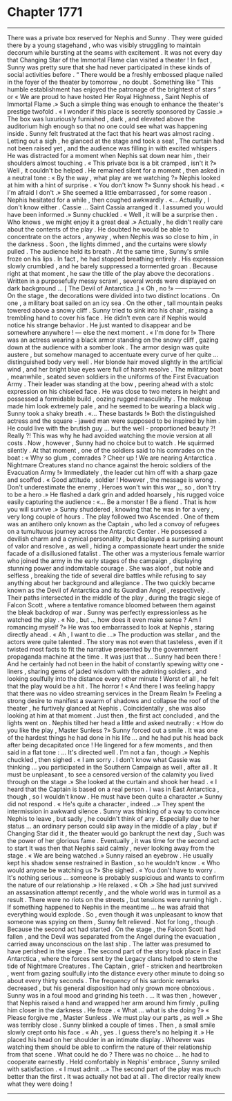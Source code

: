 
# Chapter 1771


---

There was a private box reserved for Nephis and Sunny . They were guided there by a young stagehand , who was visibly struggling to maintain decorum while bursting at the seams with excitement . It was not every day that Changing Star of the Immortal Flame clan visited a theater ! In fact , Sunny was pretty sure that she had never participated in these kinds of social activities before .
“ There would be a freshly embossed plaque nailed in the foyer of the theater by tomorrow , no doubt . Something like “ This humble establishment has enjoyed the patronage of the brightest of stars ” or « We are proud to have hosted Her Royal Highness , Saint Nephis of Immortal Flame .»
Such a simple thing was enough to enhance the theater's prestige twofold .
« I wonder if this place is secretly sponsored by Cassie .»
The box was luxuriously furnished , dark , and elevated above the auditorium high enough so that no one could see what was happening inside .
Sunny felt frustrated at the fact that his heart was almost racing .
Letting out a sigh , he glanced at the stage and took a seat , The curtain had not been raised yet , and the audience was filling in with excited whispers . He was distracted for a moment when Nephis sat down near him , their shoulders almost touching .
« This private box is a bit cramped , isn't it ?»
Well , it couldn't be helped .
He remained silent for a moment , then asked in a neutral tone :
« By the way , what play are we watching ?»
Nephis looked at him with a hint of surprise .
« You don't know ?»
Sunny shook his head .
« I'm afraid I don't .»
She seemed a little embarrassed , for some reason .
Nephis hesitated for a while , then coughed awkwardly .
«… Actually , I don't know either . Cassie … Saint Cassia arranged it . I assumed you would have been informed .»
Sunny chuckled .
« Well , it will be a surprise then . Who knows , we might enjoy it a great deal .»
Actually , he didn't really care about the contents of the play . He doubted he would be able to concentrate on the actors , anyway , when Nephis was so close to him , in the darkness .
Soon , the lights dimmed , and the curtains were slowly pulled . The audience held its breath .
At the same time , Sunny's smile froze on his lips .
In fact , he had stopped breathing entirely .
His expression slowly crumbled , and he barely suppressed a tormented groan .
Because right at that moment , he saw the title of the play above the decorations . Written in a purposefully messy scrawl , several words were displayed on dark background …
[ The Devil of Antarctica .]
« Oh , no !»
—— —— ——
On the stage , the decorations were divided into two distinct locations . On one , a military boat sailed on an icy sea . On the other , tall mountain peaks towered above a snowy cliff .
Sunny tried to sink into his chair , raising a trembling hand to cover his face . He didn't even care if Nephis would notice his strange behavior . He just wanted to disappear and be somewhere anywhere ! — else the next moment .
« I'm done for !»
There was an actress wearing a black armor standing on the snowy cliff , gazing down at the audience with a somber look . The armor design was quite austere , but somehow managed to accentuate every curve of her quite … distinguished body very well . Her blonde hair moved slightly in the artificial wind , and her bright blue eyes were full of harsh resolve .
The military boat , meanwhile , seated seven soldiers in the uniforms of the First Evacuation Army . Their leader was standing at the bow , peering ahead with a stolc expression on his chiseled face . He was close to two meters in height and possessed a formidable build , oozing rugged masculinity . The makeup made him look extremely pale , and he seemed to be wearing a black wig .
Sunny took a shaky breath .
«… These bastards !»
Both the distinguished actress and the square - jawed man were supposed to be inspired by him . He could live with the brutish guy … but the well - proportioned beauty ?! Really ?!
This was why he had avoided watching the movie version at all costs .
Now , however , Sunny had no choice but to watch .
He squirmed silently .
At that moment , one of the soldiers said to his comrades on the boat :
« Why so glum , comrades ? Cheer up ! We are nearing Antarctica . Nightmare Creatures stand no chance against the heroic soldiers of the Evacuation Army !»
Immediately , the leader cut him off with a sharp gaze and scoffed .
« Good attitude , soldier ! However , the message is wrong . Don't underestimate the enemy , Heroes won't win this war ,,, so , don't try to be a hero .»
He flashed a dark grin and added hoarsely , his rugged voice easily capturing the audience :
«… Be a monster ! Be a fiend . That is how you will survive .»
Sunny shuddered , knowing that he was in for a very , very long couple of hours .
The play followed two Ascended . One of them was an antihero only known as the Captain , who led a convoy of refugees on a tumultuous journey across the Antarctic Center . He possessed a devilish charm and a cynical personality , but displayed a surprising amount of valor and resolve , as well , hiding a compassionate heart under the snide facade of a disillusioned fatalist .
The other was a mysterious female warrior who joined the army in the early stages of the campaign , displaying stunning power and indomitable courage . She was aloof , but noble and selfless , breaking the tide of several dire battles while refusing to say anything about her background and allegiance .
The two quickly became known as the Devil of Antarctica and its Guardian Angel , respectively . Their paths intersected in the middle of the play , during the tragic siege of Falcon Scott , where a tentative romance bloomed between them against the bleak backdrop of war .
Sunny was perfectly expressionless as he watched the play .
« No , but .., how does it even make sense ? Am I romancing myself ?»
He was too embarrassed to look at Nephis , staring directly ahead .
« Ah , I want to die …»
The production was stellar , and the actors were quite talented . The story was not even that tasteless , even if it twisted most facts to fit the narrative presented by the government propaganda machine at the time . It was just that … Sunny had been there !
And he certainly had not been in the habit of constantly spewing witty one - liners , sharing gems of jaded wisdom with the admiring soldiers , and looking soulfully into the distance every other minute !
Worst of all , he felt that the play would be a hit .
The horror !
« And there I was feeling happy that there was no video streaming services in the Dream Realm !»
Feeling a strong desire to manifest a swarm of shadows and collapse the roof of the theater , he furtively glanced at Nephis .
Coincidentally , she was also looking at him at that moment .
Just then , the first act concluded , and the lights went on .
Nephis tilted her head a little and asked neutrally :
« How do you like the play , Master Sunless ?»
Sunny forced out a smile .
It was one of the hardest things he had done in his life … and he had put his head back after being decapitated once !
He lingered for a few moments , and then said in a flat tone :
… It's directed well . I'm not a fan , though .»
Nephis chuckled , then sighed .
« I am sorry . I don't know what Cassie was thinking … you participated in the Southern Campaign as well , after all . It must be unpleasant , to see a censored version of the calamity you lived through on the stage .»
She looked at the curtain and shook her head .
« I heard that the Captain is based on a real person . I was in East Antarctica , though , so I wouldn't know . He must have been quite a character .»
Sunny did not respond .
« He's quite a character , indeed …»
They spent the intermission in awkward silence . Sunny was thinking of a way to convince Nephis to leave , but sadly , he couldn't think of any . Especially due to her status … an ordinary person could slip away in the middle of a play , but if Changing Star did it , the theater would go bankrupt the next day , Such was the power of her glorious fame .
Eventually , it was time for the second act to start It was then that Nephis said calmly , never looking away from the stage .
« We are being watched .»
Sunny raised an eyebrow . He usually kept his shadow sense restrained in Bastion , so he wouldn't know .
« Who would anyone be watching us ?»
She sighed .
« You don't have to worry . It's nothing serious … someone is probably suspicious and wants to confirm the nature of our relationship .»
He relaxed .
« Oh .»
She had just survived an assassination attempt recently , and the whole world was in turmoil as a result . There were no riots on the streets , but tensions were running high . If something happened to Nephis in the meantime … he was afraid that everything would explode .
So , even though it was unpleasant to know that someone was spying on them , Sunny felt relieved . Not for long , though . Because the second act had started .
On the stage , the Falcon Scott had fallen , and the Devil was separated from the Angel during the evacuation , carried away unconscious on the last ship . The latter was presumed to have perished in the siege .
The second part of the story took place in East Antarctica , where the forces sent by the Legacy clans helped to stem the tide of Nightmare Creatures . The Captain , grief - stricken and heartbroken , went from gazing soulfully into the distance every other minute to doing so about every thirty seconds . The frequency of his sardonic remarks decreased , but his general disposition had only grown more obnoxious .
Sunny was in a foul mood and grinding his teeth .
… It was then , however , that Nephis raised a hand and wrapped her arm around him firmly , pulling him closer in the darkness .
He froze .
« What … what is she doing ?»
« Please forgive me , Master Sunless . We must play our parts , as well .»
She was terribly close .
Sunny blinked a couple of times .
Then , a small smile slowly crept onto his face .
« Ah , yes . I guess there's no helping it .»
He placed his head on her shoulder in an intimate display .
Whoever was watching them should be able to confirm the nature of their relationship from that scene . What could he do ? There was no choice … he had to cooperate earnestly .
Held comfortably in Nephis' embrace , Sunny smiled with satisfaction .
« I must admit …»
The second part of the play was much better than the first .
It was actually not bad at all .
The director really knew what they were doing !

---

